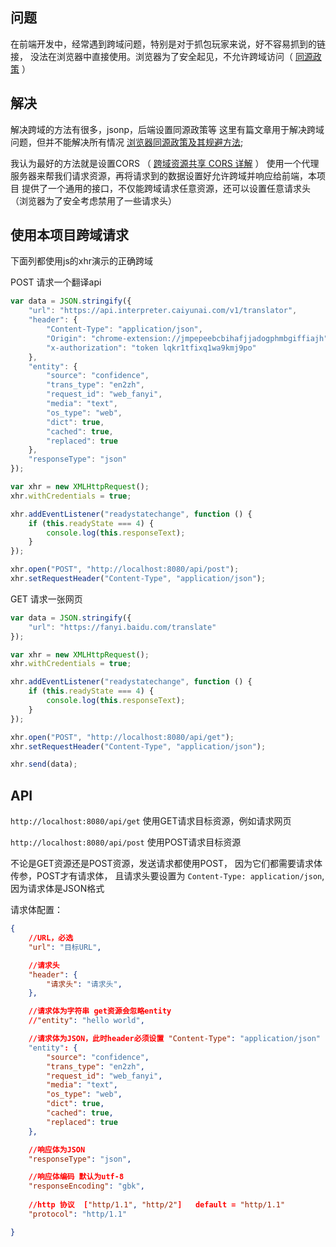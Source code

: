 ## 问题
在前端开发中，经常遇到跨域问题，特别是对于抓包玩家来说，好不容易抓到的链接，
没法在浏览器中直接使用。浏览器为了安全起见，不允许跨域访问（ 
[同源政策](https://developer.mozilla.org/zh-CN/docs/Web/Security/Same-origin_policy)
）

## 解决
解决跨域的方法有很多，jsonp，后端设置同源政策等
这里有篇文章用于解决跨域问题，但并不能解决所有情况
[浏览器同源政策及其规避方法](http://www.ruanyifeng.com/blog/2016/04/same-origin-policy.html);

我认为最好的方法就是设置CORS （
[跨域资源共享 CORS 详解](http://www.ruanyifeng.com/blog/2016/04/cors.html)
）
使用一个代理服务器来帮我们请求资源，再将请求到的数据设置好允许跨域并响应给前端，本项目
提供了一个通用的接口，不仅能跨域请求任意资源，还可以设置任意请求头（浏览器为了安全考虑禁用了一些请求头）

## 使用本项目跨域请求

下面列都使用js的xhr演示的正确跨域

POST 请求一个翻译api

```js
var data = JSON.stringify({
    "url": "https://api.interpreter.caiyunai.com/v1/translator",
    "header": {
        "Content-Type": "application/json",
        "Origin": "chrome-extension://jmpepeebcbihafjjadogphmbgiffiajh",
        "x-authorization": "token lqkr1tfixq1wa9kmj9po"
    },
    "entity": {
        "source": "confidence",
        "trans_type": "en2zh",
        "request_id": "web_fanyi",
        "media": "text",
        "os_type": "web",
        "dict": true,
        "cached": true,
        "replaced": true
    },
    "responseType": "json"
});

var xhr = new XMLHttpRequest();
xhr.withCredentials = true;

xhr.addEventListener("readystatechange", function () {
    if (this.readyState === 4) {
        console.log(this.responseText);
    }
});

xhr.open("POST", "http://localhost:8080/api/post");
xhr.setRequestHeader("Content-Type", "application/json");

```

GET 请求一张网页

```js
var data = JSON.stringify({
    "url": "https://fanyi.baidu.com/translate"
});

var xhr = new XMLHttpRequest();
xhr.withCredentials = true;

xhr.addEventListener("readystatechange", function () {
    if (this.readyState === 4) {
        console.log(this.responseText);
    }
});

xhr.open("POST", "http://localhost:8080/api/get");
xhr.setRequestHeader("Content-Type", "application/json");

xhr.send(data);
```


## API

`http://localhost:8080/api/get` 使用GET请求目标资源，例如请求网页

`http://localhost:8080/api/post` 使用POST请求目标资源

不论是GET资源还是POST资源，发送请求都使用POST，
因为它们都需要请求体传参，POST才有请求体，
且请求头要设置为 `Content-Type: application/json`,
因为请求体是JSON格式

请求体配置：
```json
{
    //URL，必选
    "url": "目标URL",

    //请求头
    "header": {
        "请求头": "请求头",
    },

    //请求体为字符串 get资源会忽略entity
    //"entity": "hello world",

    //请求体为JSON，此时header必须设置 "Content-Type": "application/json"
    "entity": {
        "source": "confidence",
        "trans_type": "en2zh",
        "request_id": "web_fanyi",
        "media": "text",
        "os_type": "web",
        "dict": true,
        "cached": true,
        "replaced": true
    },

    //响应体为JSON 
    "responseType": "json",

    //响应体编码 默认为utf-8
    "responseEncoding": "gbk",
    
    //http 协议  ["http/1.1", "http/2"]   default = "http/1.1"
    "protocol": "http/1.1"

}
```


